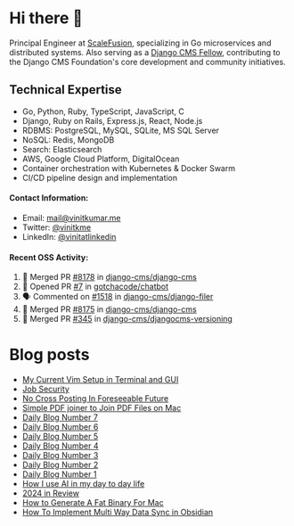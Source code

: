 # Hi there 👋

Principal Engineer at [ScaleFusion](https://scalefusion.com/), specializing in Go microservices and distributed systems. Also serving as a [Django CMS Fellow](https://www.django-cms.org/en/blog/2024/11/07/welcoming-vinit-kumar-as-the-newest-django-cms-fellow/), contributing to the Django CMS Foundation's core development and community initiatives.

## Technical Expertise

- Go, Python, Ruby, TypeScript, JavaScript, C
- Django, Ruby on Rails, Express.js, React, Node.js
- RDBMS: PostgreSQL, MySQL, SQLite, MS SQL Server
- NoSQL: Redis, MongoDB
- Search: Elasticsearch
- AWS, Google Cloud Platform, DigitalOcean
- Container orchestration with Kubernetes & Docker Swarm
- CI/CD pipeline design and implementation

#### Contact Information:

- Email: <a href="mailto:mail@vinitkumar.me">mail@vinitkumar.me</a>
- Twitter: [@vinitkme](https://twitter.com/vinitkme)
- LinkedIn: [@vinitatlinkedin](https://www.linkedin.com/in/vinitatlinkedin/)  

#### Recent OSS Activity:

<!--START_SECTION:activity-->
1. 🎉 Merged PR [#8178](https://github.com/django-cms/django-cms/pull/8178) in [django-cms/django-cms](https://github.com/django-cms/django-cms)
2. 💪 Opened PR [#7](https://github.com/gotchacode/chatbot/pull/7) in [gotchacode/chatbot](https://github.com/gotchacode/chatbot)
3. 🗣 Commented on [#1518](https://github.com/django-cms/django-filer/pull/1518#issuecomment-2711354015) in [django-cms/django-filer](https://github.com/django-cms/django-filer)
4. 🎉 Merged PR [#8175](https://github.com/django-cms/django-cms/pull/8175) in [django-cms/django-cms](https://github.com/django-cms/django-cms)
5. 🎉 Merged PR [#345](https://github.com/django-cms/djangocms-versioning/pull/345) in [django-cms/djangocms-versioning](https://github.com/django-cms/djangocms-versioning)
<!--END_SECTION:activity-->

# Blog posts
<!-- BLOG-POST-LIST:START -->
- [My Current Vim Setup in Terminal and GUI](https://vinitkumar.me/current-vim-setup/)
- [Job Security](https://vinitkumar.me/job-security/)
- [No Cross Posting In Foreseeable Future](https://vinitkumar.me/no-cross-posting/)
- [Simple PDF joiner to Join PDF Files on Mac](https://vinitkumar.me/pdf-joiner/)
- [Daily Blog Number 7](https://vinitkumar.me/daily-short-blog-7/)
- [Daily Blog Number 6](https://vinitkumar.me/daily-short-blog-6/)
- [Daily Blog Number 5](https://vinitkumar.me/daily-short-blog-5/)
- [Daily Blog Number 4](https://vinitkumar.me/daily-short-blog-4/)
- [Daily Blog Number 3](https://vinitkumar.me/daily-short-blog-3/)
- [Daily Blog Number 2](https://vinitkumar.me/daily-short-blog-2/)
- [Daily Blog Number 1](https://vinitkumar.me/daily-short-blog-1/)
- [How I use AI in my day to day life](https://vinitkumar.me/how-i-use-ai/)
- [2024 in Review](https://vinitkumar.me/2024-a-review/)
- [How to Generate A Fat Binary For Mac](https://vinitkumar.me/how-to-generate-fat-binary-mac/)
- [How To Implement Multi Way Data Sync in Obsidian](https://vinitkumar.me/implement-multi-way-sync-obsidian/)
<!-- BLOG-POST-LIST:END -->
